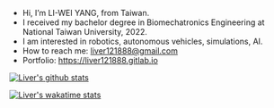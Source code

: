 <!-- [![wakatime](https://wakatime.com/badge/user/efb38313-4c78-4cb3-8d2c-cc4c76cfb2a6.svg?style=plastic)](https://wakatime.com/@efb38313-4c78-4cb3-8d2c-cc4c76cfb2a6) -->

- Hi, I’m LI-WEI YANG, from Taiwan.
- I received my bachelor degree in Biomechatronics Engineering at National Taiwan University, 2022.
- I am interested in robotics, autonomous vehicles, simulations, AI. 
- How to reach me: liver121888@gmail.com
- Portfolio: https://liver121888.gitlab.io

[![Liver's github stats](https://github-readme-stats.vercel.app/api?username=liver121888&count_private=true&theme=synthwave)](https://github.com/liver121888/liver121888)
<!-- [![Top Langs](https://github-readme-stats.vercel.app/api/top-langs/?username=liver121888&layout=compact&theme=synthwave&hide=jupyter%20notebook)](https://github.com/liver121888/liver121888) -->
[![Liver's wakatime stats](https://github-readme-stats.vercel.app/api/wakatime?username=@liver121888&theme=synthwave&layout=compact)](https://github.com/liver121888/liver121888)

<!-- [![Readme Card](https://github-readme-stats.vercel.app/api/pin/?username=liver121888&theme=synthwave&repo=NTUBME-2021-DIP-Assignments)](https://github.com/liver121888/NTUBME-2021-DIP-Assignments)
[![Readme Card](https://github-readme-stats.vercel.app/api/pin/?username=liver121888&theme=synthwave&repo=NTUCSIE-2021-Robotics-Assignments)](https://github.com/liver121888/NTUCSIE-2021-Robotics-Assignments) -->


<!---
liver121888/liver121888 is a ✨ special ✨ repository because its `README.md` (this file) appears on your GitHub profile.
You can click the Preview link to take a look at your changes.
--->
